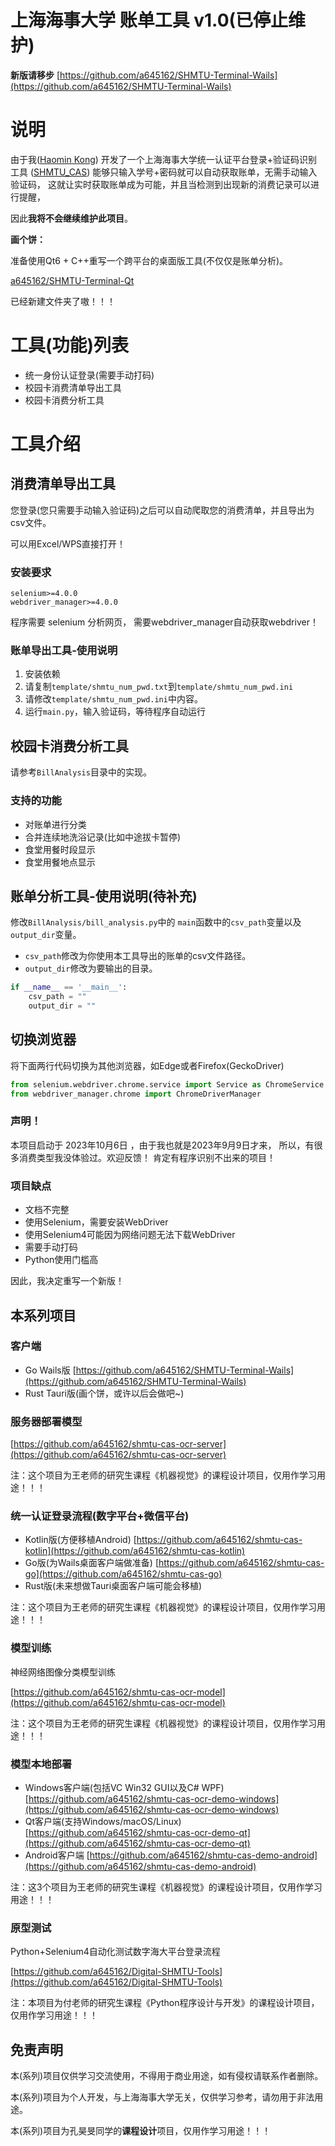 # 上海海事大学 账单工具 v1.0(已停止维护)

**新版请移步**
[https://github.com/a645162/SHMTU-Terminal-Wails](https://github.com/a645162/SHMTU-Terminal-Wails)

# 说明

由于我([Haomin Kong](https://github.com/a645162))
开发了一个上海海事大学统一认证平台登录+验证码识别工具
([SHMTU_CAS](https://github.com/a645162/SHMTU_CAS))
能够只输入学号+密码就可以自动获取账单，无需手动输入验证码，
这就让实时获取账单成为可能，并且当检测到出现新的消费记录可以进行提醒，

因此**我将不会继续维护此项目**。

**画个饼：**

准备使用Qt6 + C++重写一个跨平台的桌面版工具(不仅仅是账单分析)。

[a645162/SHMTU-Terminal-Qt](https://github.com/a645162/SHMTU-Terminal-Qt)

已经新建文件夹了嗷！！！

# 工具(功能)列表

- 统一身份认证登录(需要手动打码)
- 校园卡消费清单导出工具
- 校园卡消费分析工具

# 工具介绍

## 消费清单导出工具

您登录(您只需要手动输入验证码)之后可以自动爬取您的消费清单，并且导出为csv文件。

可以用Excel/WPS直接打开！

### 安装要求

```
selenium>=4.0.0
webdriver_manager>=4.0.0
```

程序需要 selenium 分析网页，
需要webdriver_manager自动获取webdriver！

### 账单导出工具-使用说明

1. 安装依赖
2. 请复制`template/shmtu_num_pwd.txt`到`template/shmtu_num_pwd.ini`
3. 请修改`template/shmtu_num_pwd.ini`中内容。
4. 运行`main.py`，输入验证码，等待程序自动运行

## 校园卡消费分析工具

请参考`BillAnalysis`目录中的实现。

### 支持的功能

- 对账单进行分类
- 合并连续地洗浴记录(比如中途拔卡暂停)
- 食堂用餐时段显示
- 食堂用餐地点显示

## 账单分析工具-使用说明(待补充)

修改`BillAnalysis/bill_analysis.py`中的
`main`函数中的`csv_path`变量以及`output_dir`变量。

- `csv_path`修改为你使用本工具导出的账单的csv文件路径。
- `output_dir`修改为要输出的目录。

```python
if __name__ == '__main__':
    csv_path = ""
    output_dir = ""
```

## 切换浏览器

将下面两行代码切换为其他浏览器，如Edge或者Firefox(GeckoDriver)

```python
from selenium.webdriver.chrome.service import Service as ChromeService
from webdriver_manager.chrome import ChromeDriverManager
```

### 声明！

本项目启动于 2023年10月6日 ，由于我也就是2023年9月9日才来，
所以，有很多消费类型我没体验过。欢迎反馈！
肯定有程序识别不出来的项目！

### 项目缺点

- 文档不完整
- 使用Selenium，需要安装WebDriver
- 使用Selenium4可能因为网络问题无法下载WebDriver
- 需要手动打码
- Python使用门槛高

因此，我决定重写一个新版！

## 本系列项目

### 客户端

* Go Wails版
  [https://github.com/a645162/SHMTU-Terminal-Wails](https://github.com/a645162/SHMTU-Terminal-Wails)
* Rust Tauri版(画个饼，或许以后会做吧~)

### 服务器部署模型

[https://github.com/a645162/shmtu-cas-ocr-server](https://github.com/a645162/shmtu-cas-ocr-server)

注：这个项目为王老师的研究生课程《机器视觉》的课程设计项目，仅用作学习用途！！！

### 统一认证登录流程(数字平台+微信平台)

* Kotlin版(方便移植Android)
  [https://github.com/a645162/shmtu-cas-kotlin](https://github.com/a645162/shmtu-cas-kotlin)
* Go版(为Wails桌面客户端做准备)
  [https://github.com/a645162/shmtu-cas-go](https://github.com/a645162/shmtu-cas-go)
* Rust版(未来想做Tauri桌面客户端可能会移植)

注：这个项目为王老师的研究生课程《机器视觉》的课程设计项目，仅用作学习用途！！！

### 模型训练

神经网络图像分类模型训练

[https://github.com/a645162/shmtu-cas-ocr-model](https://github.com/a645162/shmtu-cas-ocr-model)

注：这个项目为王老师的研究生课程《机器视觉》的课程设计项目，仅用作学习用途！！！

### 模型本地部署

* Windows客户端(包括VC Win32 GUI以及C# WPF)
  [https://github.com/a645162/shmtu-cas-ocr-demo-windows](https://github.com/a645162/shmtu-cas-ocr-demo-windows)
* Qt客户端(支持Windows/macOS/Linux)
  [https://github.com/a645162/shmtu-cas-ocr-demo-qt](https://github.com/a645162/shmtu-cas-ocr-demo-qt)
* Android客户端
  [https://github.com/a645162/shmtu-cas-demo-android](https://github.com/a645162/shmtu-cas-demo-android)

注：这3个项目为王老师的研究生课程《机器视觉》的课程设计项目，仅用作学习用途！！！

### 原型测试

Python+Selenium4自动化测试数字海大平台登录流程

[https://github.com/a645162/Digital-SHMTU-Tools](https://github.com/a645162/Digital-SHMTU-Tools)

注：本项目为付老师的研究生课程《Python程序设计与开发》的课程设计项目，仅用作学习用途！！！

## 免责声明

本(系列)项目仅供学习交流使用，不得用于商业用途，如有侵权请联系作者删除。

本(系列)项目为个人开发，与上海海事大学无关，仅供学习参考，请勿用于非法用途。

本(系列)项目为孔昊旻同学的**课程设计**项目，仅用作学习用途！！！

